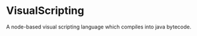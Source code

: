 VisualScripting
===============

A node-based visual scripting language which compiles into java bytecode.
